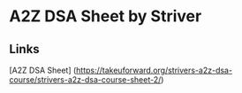 # A2Z DSA Sheet by Striver

## Links
[A2Z DSA Sheet] (https://takeuforward.org/strivers-a2z-dsa-course/strivers-a2z-dsa-course-sheet-2/)
